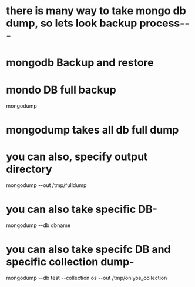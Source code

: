 # there is many way to take mongo db dump, so lets look backup process---

# mongodb Backup and restore
# mondo DB full backup
mongodump 
# mongodump takes all db full dump

# you can also, specify output directory
mongodump --out /tmp/fulldump
# you can also take specific DB-
mongodump --db dbname

# you can also take specifc DB and specific collection dump-
mongodump --db test --collection os --out /tmp/onlyos_collection
